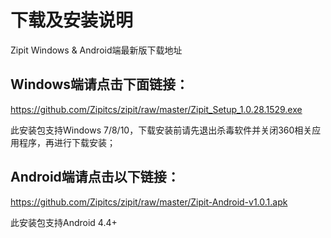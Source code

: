 # 下载及安装说明
Zipit Windows &amp; Android端最新版下载地址

## Windows端请点击下面链接：

https://github.com/Zipitcs/zipit/raw/master/Zipit_Setup_1.0.28.1529.exe

此安装包支持Windows 7/8/10，下载安装前请先退出杀毒软件并关闭360相关应用程序，再进行下载安装；

## Android端请点击以下链接：

https://github.com/Zipitcs/zipit/raw/master/Zipit-Android-v1.0.1.apk

此安装包支持Android 4.4+
